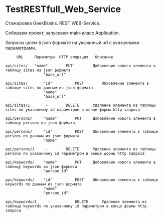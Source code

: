 # TestRESTfull_Web_Service
Стажировка GeekBrains. REST WEB-Service.

Собираем проект, запускаем main-класс Application.

Запросы шлем в json формате на указанный url c указанными параметрами.


					
	     URL	 Параметры	HTTP операция	Описание
		 
	api/sites/	 "name"        PUT         Добавление нового элемента в таблицу sites из json формата	
                     "base_url"	
				
    api/sites/       "id"          POST        Обновление элемента в таблице sites по данным из json формата
                     "name"
                     "base_url"	
				
	api/sites/1       -	       DELETE	   Удаление элемента из таблицы sites по указанному id параметром в конце формы http запроса	
					
	api/persons/     "name"	       PUT	   Добавление нового элемента в таблицу persons из json формата	
	
	api/persons/     "id"          POST	   Обновление элемента в таблице persons по данным из json формата	
                     "name"        
				 
	api/persons/1     -	       DELETE	   Удаление элемента из таблицы persons по указанному id параметром в конце формы http запроса		
					
	api/keywords/    "name"        PUT	   Добавление нового элемента в таблицу keywords из json формата
                     "person_id"
				  
	api/keywords/    "id"          POST	   Обновление элемента в таблице keywords по данным из json формата	
                     "name"
                     "person_id"	
				  
	api/keywords/1	   -	       DELETE	   Удаление элемента из таблицы keywords по указанному id параметром в конце формы http запроса	
					
